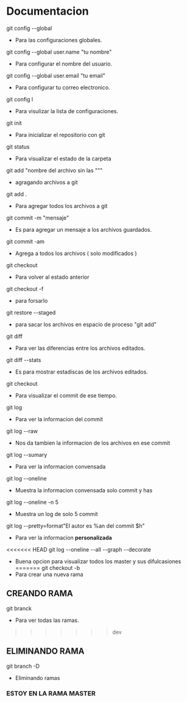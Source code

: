 # Documentacion

git config --global
- Para las configuraciones globales.

git config --global user.name "tu nombre"
- Para configurar el nombre del usuario.

git config --global user.email "tu email"
- Para configurar tu correo electronico.

git config l
- Para visulizar la lista de configuraciones.

git init 
- Para inicializar el repositorio con git

git status
- Para visualizar el estado de la carpeta
  
git add "nombre del archivo sin las """
- agragando archivos a git


git add .
- Para agregar todos los archivos a git

git commit -m "mensaje"
- Es para agregar un mensaje a los archivos guardados.

git commit -am 
- Agrega a todos los archivos ( solo modificados )

git checkout 
- Para volver al estado anterior 

git checkout -f
- para forsarlo


git restore --staged
- para sacar los archivos en espacio de proceso "git add"
  
git diff
- Para ver las diferencias entre los archivos editados.

git diff --stats
- Es para mostrar estadiscas de los archivos editados.

git checkout <numero del commit>
- Para visualizar el commit de ese tiempo.

git log 
- Para ver la informacion del commit

git log --raw
- Nos da tambien la informacion de los archivos en ese commit

git log --sumary
- Para ver la informacion convensada

git log --oneline
- Muestra la informacion convensada solo commit y has

git log --oneline -n 5
- Muestra un log de solo 5 commit

git log --pretty=format"El autor es %an del commit $h"
- Para ver la informacion **personalizada**

<<<<<<< HEAD
git log --oneline --all --graph --decorate
- Buena opcion para visualizar todos los master y sus difulcasiones
=======
git checkout -b 
- Para crear una nueva rama
## CREANDO RAMA
git branck
- Para ver todas las ramas.
>>>>>>> dev

## ELIMINANDO RAMA

git branch -D
- Eliminando ramas

### ESTOY EN LA RAMA MASTER 